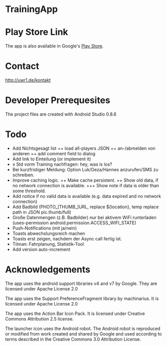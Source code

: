 TrainingApp
===========

Play Store Link
===============
The app is also available in Google's [Play Store](https://play.google.com/store/apps/details?id=de.uwr1.training).

Contact
=======
http://uwr1.de/kontakt

Developer Prerequesites
=======================
The project files are created with Android Studio 0.8.6

Todo
====
+ Add Nichtsgesagt list
++ load all-players JSON
++ an-/abmelden von anderen
++ add comment field to dialog
+ Add link to Einteilung (or implement it)
+ x Std vorm Training nachfragen: hey, was is los?
+ Bei kurzfristiger Meldung: Option Luk/Geza/Hannes anzurufen/SMS zu schreiben.
+ Improve caching logic.
++ Make cache persistent.
++ Show old data, if no network connection is available.
+++ Show note if data is older than some threshold.
+ Add notice if no valid data is available (e.g. data expired and no network connection)
+ Add Badbild (PHOTO_[THUMB_]URL, replace ${location}, temp replace path in JSON pic.thumb/full)
+ Große Datenmengen (z.B. Badbilder) nur bei aktivem WiFi runterladen (uses-permission android.permission.ACCESS_WIFI_STATE)
+ Push-Notifications (mit ja/nein)
+ Toasts abwechslungsreich machen
+ Toasts erst zeigen, nachdem der Async call fertig ist.
+ Tilman: Fahrplanung, Statistik-Tool
+ Add version auto-increment

Acknowledgements
================
The app uses the android support libraries v4 and v7 by Google. They are licensed under Apache License 2.0

The app uses the Support PreferenceFragment library by machinarius. It is licensed under Apache License 2.0

The app uses the Action Bar Icon Pack. It is licensed under Creative Commons Attribution 2.5 license.

The launcher icon uses the Android robot.
The Android robot is reproduced or modified from work created and shared by Google and used according to terms described in the Creative Commons 3.0 Attribution License.

